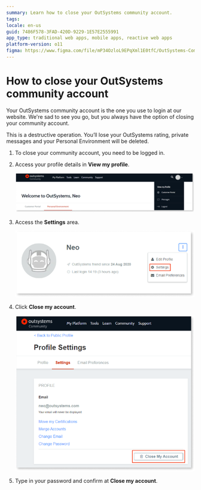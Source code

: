 ```yaml
---
summary: Learn how to close your OutSystems community account.
tags:
locale: en-us
guid: 7486F578-3FAD-420D-9229-1E57E2555991
app_type: traditional web apps, mobile apps, reactive web apps
platform-version: o11
figma: https://www.figma.com/file/mP34OzloL9EPqXml1E0tfC/OutSystems-Community?type=design&node-id=1420%3A251&mode=design&t=WD0zXZtQjCaQlxZK-1
---
```


# How to close your OutSystems community account

Your OutSystems community account is the one you use to login at our website. We're sad to see you go, but you always have the option of closing your community account.

<div class="warning" markdown="1">

This is a destructive operation. You’ll lose your OutSystems rating, private messages and your Personal Environment will be deleted.

</div>

1. To close your community account, you need to be logged in.
1. Access your profile details in **View my profile**.

    ![Access your OutSystems profile](images/change-community-pw-profile.png)

1. Access the **Settings** area.

    ![Change the settings of your OutSystems account](images/change-community-pw-settings.png)

1.  Click **Close my account**.

    ![Close your OutSystems account](images/close-community-account.png)

1. Type in your password and confirm at **Close my account**.

